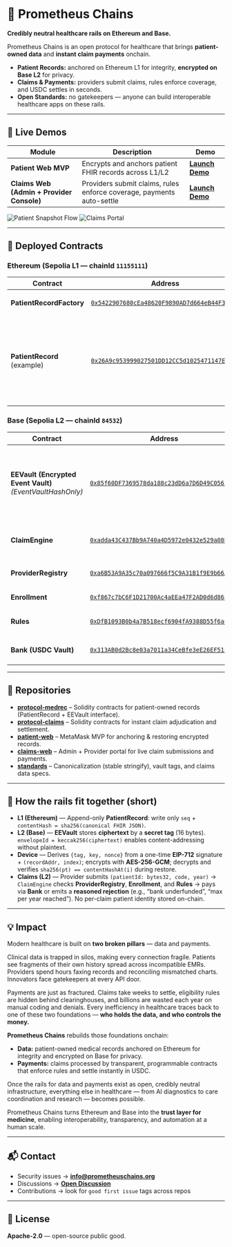 # 🧬 Prometheus Chains

**Credibly neutral healthcare rails on Ethereum and Base.**

Prometheus Chains is an open protocol for healthcare that brings **patient-owned data** and **instant claim payments** onchain.  
- **Patient Records:** anchored on Ethereum L1 for integrity, **encrypted on Base L2** for privacy.  
- **Claims & Payments:** providers submit claims, rules enforce coverage, and USDC settles in seconds.  
- **Open Standards:** no gatekeepers — anyone can build interoperable healthcare apps on these rails.

---

## 🧪 Live Demos

| Module | Description | Demo |
|---|---|---|
| **Patient Web MVP** | Encrypts and anchors patient FHIR records across L1/L2 | **[Launch Demo](https://patient-web-seven.vercel.app)** |
| **Claims Web (Admin + Provider Console)** | Providers submit claims, rules enforce coverage, payments auto-settle | **[Launch Demo](https://claims-web-q3ls.vercel.app)** |

![Patient Snapshot Flow](https://raw.githubusercontent.com/Prometheus-chains/.github/main/media/patient-demo.gif)
![Claims Portal](https://raw.githubusercontent.com/Prometheus-chains/.github/main/media/claims-portal.gif)

---

## 🔗 Deployed Contracts

### Ethereum (Sepolia L1 — chainId `11155111`)
| Contract | Address | Description |
|---|---|---|
| **PatientRecordFactory** | [`0x5422907680cEa48620F9890AD7d664eB44F355a1`](https://sepolia.etherscan.io/address/0x5422907680cEa48620F9890AD7d664eB44F355a1) | Deploys one `PatientRecord` per wallet. |
| **PatientRecord** (example) | [`0x26A9c953999027501DD12CC5d1025471147E4cc9`](https://sepolia.etherscan.io/address/0x26A9c953999027501DD12CC5d1025471147E4cc9) | Anchors ordered **SHA-256 hashes of canonical (plaintext) FHIR records** (integrity & ordering only; **no PHI**). |

### Base (Sepolia L2 — chainId `84532`)
| Contract | Address | Description |
|---|---|---|
| **EEVault (Encrypted Event Vault)** *(EventVaultHashOnly)* | [`0x85f60DF7369578da188c23dD6a7D6D49C056254b`](https://sepolia.basescan.org/address/0x85f60DF7369578da188c23dD6a7D6D49C056254b) | Stores **AES-GCM ciphertext by a secret 16-byte tag**. Returns `envelopeId = keccak256(ciphertext)` for content-addressing. (Storage & private lookup; **no plaintext**.) |
| **ClaimEngine** | [`0xadda43C437Bb9A740a4D5972e0432e529a08DA7F`](https://sepolia.basescan.org/address/0xadda43C437Bb9A740a4D5972e0432e529a08DA7F) | Validates provider claims and executes instant payouts via `Bank`. |
| **ProviderRegistry** | [`0xa6B53A9A35c70a097666f5C9A31B1f9E9b66A728`](https://sepolia.basescan.org/address/0xa6B53A9A35c70a097666f5C9A31B1f9E9b66A728) | Whitelist of providers and active-year windows. |
| **Enrollment** | [`0xf867c7bC6F1D21700Ac4aEEa47F2AD0d6d86e3DC`](https://sepolia.basescan.org/address/0xf867c7bC6F1D21700Ac4aEEa47F2AD0d6d86e3DC) | Patient coverage registry. |
| **Rules** | [`0xDfB1093B0b4a7B518ecf6904fA9388D55f6a0503`](https://sepolia.basescan.org/address/0xDfB1093B0b4a7B518ecf6904fA9388D55f6a0503) | Price & per-year rules for codes (e.g., telehealth, annual). |
| **Bank (USDC Vault)** | [`0x313AB0d2Bc8e03a7011a34CeBfe3eE26EF518e0b`](https://sepolia.basescan.org/address/0x313AB0d2Bc8e03a7011a34CeBfe3eE26EF518e0b) | Holds USDC and executes instant claim payouts. |

---

## 🧱 Repositories

- **[protocol-medrec](https://github.com/Prometheus-chains/protocol-medrec)** – Solidity contracts for patient-owned records (PatientRecord + EEVault interface).  
- **[protocol-claims](https://github.com/Prometheus-chains/protocol-claims)** – Solidity contracts for instant claim adjudication and settlement.  
- **[patient-web](https://github.com/Prometheus-chains/patient-web)** – MetaMask MVP for anchoring & restoring encrypted records.  
- **[claims-web](https://github.com/Prometheus-chains/claims-web)** – Admin + Provider portal for live claim submissions and payments.  
- **[standards](https://github.com/Prometheus-chains/standards)** – Canonicalization (stable stringify), vault tags, and claims data specs.

---

## 🧩 How the rails fit together (short)

- **L1 (Ethereum)** — Append-only **PatientRecord**: write only `seq` + `contentHash = sha256(canonical FHIR JSON)`.  
- **L2 (Base)** — **EEVault** stores **ciphertext** by a **secret tag** (16 bytes). `envelopeId = keccak256(ciphertext)` enables content-addressing without plaintext.  
- **Device** — Derives `{tag, key, nonce}` from a one-time **EIP-712** signature + `(recordAddr, index)`; encrypts with **AES-256-GCM**; decrypts and verifies `sha256(pt) == contentHashAt(i)` during restore.  
- **Claims (L2)** — Provider submits `(patientId: bytes32, code, year)` → `ClaimEngine` checks **ProviderRegistry**, **Enrollment**, and **Rules** → pays via **Bank** or emits a **reasoned rejection** (e.g., “bank underfunded”, “max per year reached”). No per-claim patient identity stored on-chain.

---

## 💡 Impact

Modern healthcare is built on **two broken pillars** — data and payments.

Clinical data is trapped in silos, making every connection fragile. Patients see fragments of their own history spread across incompatible EMRs. Providers spend hours faxing records and reconciling mismatched charts. Innovators face gatekeepers at every API door.

Payments are just as fractured. Claims take weeks to settle, eligibility rules are hidden behind clearinghouses, and billions are wasted each year on manual coding and denials. Every inefficiency in healthcare traces back to one of these two foundations — **who holds the data, and who controls the money.**

**Prometheus Chains** rebuilds those foundations onchain:  
- **Data:** patient-owned medical records anchored on Ethereum for integrity and encrypted on Base for privacy.  
- **Payments:** claims processed by transparent, programmable contracts that enforce rules and settle instantly in USDC.  

Once the rails for data and payments exist as open, credibly neutral infrastructure, everything else in healthcare — from AI diagnostics to care coordination and research — becomes possible.  

Prometheus Chains turns Ethereum and Base into the **trust layer for medicine**, enabling interoperability, transparency, and automation at a human scale.

---

## 📬 Contact

- Security issues → **info@prometheuschains.org**  
- Discussions → **[Open Discussion](https://github.com/orgs/Prometheus-chains/discussions)**  
- Contributions → look for `good first issue` tags across repos

---

## 🧾 License

**Apache-2.0** — open-source public good.
